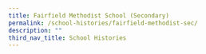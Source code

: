 ```yaml
---
title: Fairfield Methodist School (Secondary)
permalink: /school-histories/fairfield-methodist-sec/
description: ""
third_nav_title: School Histories
---
```

